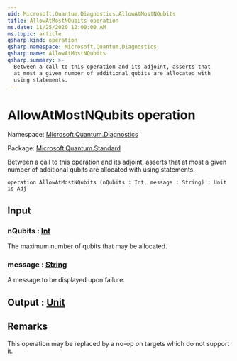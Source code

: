 ```yaml
---
uid: Microsoft.Quantum.Diagnostics.AllowAtMostNQubits
title: AllowAtMostNQubits operation
ms.date: 11/25/2020 12:00:00 AM
ms.topic: article
qsharp.kind: operation
qsharp.namespace: Microsoft.Quantum.Diagnostics
qsharp.name: AllowAtMostNQubits
qsharp.summary: >-
  Between a call to this operation and its adjoint, asserts that
  at most a given number of additional qubits are allocated with
  using statements.
---
```


# AllowAtMostNQubits operation

Namespace: [Microsoft.Quantum.Diagnostics](xref:Microsoft.Quantum.Diagnostics)

Package: [Microsoft.Quantum.Standard](https://nuget.org/packages/Microsoft.Quantum.Standard)


Between a call to this operation and its adjoint, asserts thatat most a given number of additional qubits are allocated withusing statements.

```qsharp
operation AllowAtMostNQubits (nQubits : Int, message : String) : Unit is Adj
```


## Input

### nQubits : [Int](xref:microsoft.quantum.user-guide.language.types)

The maximum number of qubits that may be allocated.


### message : [String](xref:microsoft.quantum.user-guide.language.types)

A message to be displayed upon failure.



## Output : [Unit](xref:microsoft.quantum.user-guide.language.types)



## Remarks

This operation may be replaced by a no-op on targets which do notsupport it.
